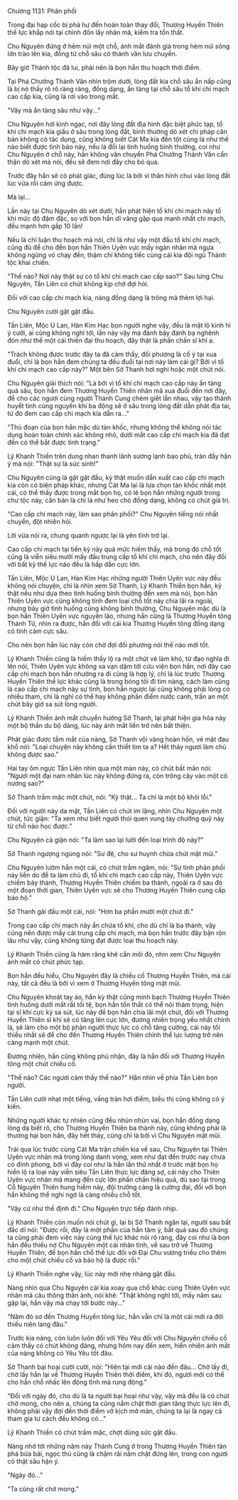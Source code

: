 




Chương 1131: Phân phối


Trong đại hạp cốc bị phá hư đến hoàn toàn thay đổi, Thương Huyền Thiên thế lực khắp nơi tại chỉnh đốn lấy nhân mã, kiểm tra tổn thất.

Chu Nguyên đứng ở hẻm núi một chỗ, ánh mắt đánh giá trong hẻm núi sông lớn trào lên kia, đồng tử chỗ sâu có thánh văn lưu chuyển.

Bây giờ Thánh tộc đã lui, phải nên là bọn hắn thu hoạch thời điểm.

Tại Phá Chướng Thánh Văn nhìn trộm dưới, lòng đất kia chỗ sâu ẩn nấp cũng là bị nó thấy rõ rõ ràng ràng, đồng dạng, ẩn tàng tại chỗ sâu tổ khí chi mạch cao cấp kia, cũng là rơi vào trong mắt.

"Vậy mà ẩn tàng sâu như vậy..."

Chu Nguyên hơi kinh ngạc, nơi đây lòng đất địa hình đặc biệt phức tạp, tổ khí chi mạch kia giấu ở sâu trong lòng đất, bình thường dò xét chi pháp căn bản không có tác dụng, cũng không biết Cát Ma kia đến tột cùng là như thế nào biết được tình báo này, nếu là đổi lại tình huống bình thường, coi như Chu Nguyên ở chỗ này, hắn không vận chuyển Phá Chướng Thánh Văn cẩn thận dò xét mà nói, đều sẽ đem nơi đây cho bỏ qua.

Trước đây hắn sẽ có phát giác, đúng lúc là bởi vì thân hình chui vào lòng đất lúc vừa rồi cảm ứng được.

Mà lại...

Lần này tại Chu Nguyên dò xét dưới, hắn phát hiện tổ khí chi mạch này tổ khí mức độ đậm đặc, so với bọn hắn dĩ vãng gặp qua mạnh nhất chi mạch, đều mạnh hơn gấp 10 lần!

Nếu là chỉ luận thu hoạch mà nói, chỉ là như vậy một đầu tổ khí chi mạch, cũng đủ để cho đến bọn hắn Thiên Uyên vực mấy ngàn nhân mã ngựa không ngừng vó chạy đến, thậm chí không tiếc cùng cái kia đội ngũ Thánh tộc khai chiến.

"Thế nào? Nơi này thật sự có tổ khí chi mạch cao cấp sao?" Sau lưng Chu Nguyên, Tần Liên có chút không kịp chờ đợi hỏi.

Đối với cao cấp chi mạch kia, nàng đồng dạng là trông mà thèm lợi hại.

Chu Nguyên cười gật gật đầu.

Tần Liên, Mộc U Lan, Hàn Kim Hạc bọn người nghe vậy, đều là mặt lộ kinh hỉ ý cười, ai cũng không nghĩ tới, lần này vậy mà đánh bậy đánh bạ nghênh đón như thế một cái thiên đại thu hoạch, đây thật là phấn chấn sĩ khí a.

"Trách không được trước đây ta đã cảm thấy, đối phương là cố ý tại xua đuổi, chỉ là bọn hắn đem chúng ta đều đuổi tại nơi này làm cái gì? Bởi vì tổ khí chi mạch cao cấp này?" Một bên Sở Thanh hơi nghi hoặc một chút nói.

Chu Nguyên giải thích nói: "Là bởi vì tổ khí chi mạch cao cấp này ẩn tàng quá sâu, bọn hắn đem Thương Huyền Thiên nhân mã xua đuổi đến nơi đây, để cho các ngươi cùng người Thánh Cung chém giết lẫn nhau, vậy tạo thành huyết tinh cùng nguyên khí ba động sẽ ở sâu trong lòng đất dẫn phát địa tai, từ đó đem cao cấp chi mạch kia dẫn ra..."

"Thủ đoạn của bọn hắn mặc dù tàn khốc, nhưng không thể không nói tác dụng hoàn toàn chính xác không nhỏ, dưới mắt cao cấp chi mạch kia đã đạt đến có thể bắt được tình trạng."

Lý Khanh Thiền trên dung nhan thanh lãnh sương lạnh bao phủ, tràn đầy hận ý mà nói: "Thật sự là súc sinh!"

Chu Nguyên cũng là gật gật đầu, kỳ thật muốn dẫn xuất cao cấp chi mạch kia còn có biện pháp khác, nhưng Cát Ma lại là lựa chọn tàn khốc nhất một cái, có thể thấy được trong mắt bọn họ, có lẽ bọn hắn những người trong chư tộc này, căn bản là chỉ là như heo chó đồng dạng, không có chút giá trị.

"Cao cấp chi mạch này, làm sao phân phối?" Chu Nguyên tiếng nói nhất chuyển, đột nhiên hỏi.

Lời vừa nói ra, chung quanh ngược lại là yên tĩnh trở lại.

Cao cấp chi mạch tại tiền kỳ này quá mức hiếm thấy, mà trong đó chỗ tốt cũng là viễn siêu mười mấy đầu trung cấp tổ khí chi mạch, cho nên đây đối với bất kỳ thế lực nào đều là hấp dẫn cực lớn.

Tần Liên, Mộc U Lan, Hàn Kim Hạc những người Thiên Uyên vực này đều không nói chuyện, chỉ là nhìn xem Sở Thanh, Lý Khanh Thiền bọn hắn, kỳ thật nếu như dựa theo tình huống bình thường đến xem mà nói, bọn hắn Thiên Uyên vực cũng không tính đem loại chỗ tốt này chia lãi ra ngoài, nhưng bây giờ tình huống cũng không bình thường, Chu Nguyên mặc dù là bọn hắn Thiên Uyên vực nguyên lão, nhưng hắn cũng là Thương Huyền tông Thánh Tử, nhìn ra được, hắn đối với cái kia Thương Huyền tông đồng dạng có tình cảm cực sâu.

Cho nên bọn hắn lúc này còn chờ đợi đối phương nói thế nào mới tốt.

Lý Khanh Thiền cũng là hiếm thấy lộ ra một chút vẻ làm khó, từ đạo nghĩa đi lên nói, Thiên Uyên vực không xa vạn dặm tới cứu viện bọn hắn, nơi đây cao cấp chi mạch bọn hắn nhường ra đi cũng là hợp lý, chỉ là lúc trước Thương Huyền Thiên thế lực khác cũng là trong bóng tối đi tìm nàng, cách làm cũng là cao cấp chi mạch này sự tình, bọn hắn ngược lại cũng không phải lòng có nhiều tham, chỉ là nghĩ có thể hay không phân điểm nước canh, trấn an một chút bây giờ sa sút lòng người.

Lý Khanh Thiền ánh mắt chuyển hướng Sở Thanh, lại phát hiện gia hỏa này một bộ thần du bộ dáng, lúc này ánh mắt liền trở nên bất thiện.

Phát giác được tầm mắt của nàng, Sở Thanh vội vàng hoàn hồn, vẻ mặt đau khổ nói: "Loại chuyện này không cần thiết tìm ta a? Hết thảy ngươi làm chủ không được sao."

Hai tay ôm ngực Tần Liên nhìn qua một màn này, có chút bất mãn nói: "Ngươi một đại nam nhân lúc này không đứng ra, còn trông cậy vào một cô nương sao?"

Sở Thanh trầm mặc một chút, nói: "Kỳ thật... Ta chỉ là một bộ khôi lỗi."

Đối với người này da mặt, Tần Liên có chút im lặng, nhìn Chu Nguyên một chút, tức giận: "Ta xem như biết ngươi thói quen vung tay chưởng quỹ này từ chỗ nào học được."

Chu Nguyên cả giận nói: "Ta làm sao lại lười đến loại trình độ này?"

Sở Thanh ngượng ngùng nói: "Sư đệ, cho sư huynh chừa chút mặt mũi."

Chu Nguyên lườm hắn một cái, có chút trầm ngâm, nói: "Sự tình phân phối này liền do để ta làm chủ đi, tổ khí chi mạch cao cấp này, Thiên Uyên vực chiếm bảy thành, Thương Huyền Thiên chiếm ba thành, ngoài ra ở sau đó một đoạn thời gian, Thiên Uyên vực sẽ cho Thương Huyền Thiên cung cấp bảo hộ."

Sở Thanh gãi đầu một cái, nói: "Hơn ba phần mười một chút đi."

Trong cao cấp chi mạch này ẩn chứa tổ khí, cho dù chỉ là ba thành, vậy cũng nên được mấy cái trung cấp chi mạch, mà bọn hắn trước đây bận rộn lâu như vậy, cũng không từng đạt được loại thu hoạch này.

Lý Khanh Thiền cũng là hàm răng khẽ cắn môi đỏ, nhìn xem Chu Nguyên ánh mắt có chút phức tạp.

Bọn hắn đều hiểu, Chu Nguyên đây là chiếu cố Thương Huyền Thiên, mà cái này, tất cả đều là bởi vì xem ở Thương Huyền tông mặt mũi.

Chu Nguyên khoát tay áo, hắn kỳ thật cũng minh bạch Thương Huyền Thiên tình huống dưới mắt rất tồi tệ, bọn hắn tổn thất có thể nói thảm trọng, hiện tại sĩ khí cực kỳ sa sút, lúc này để bọn hắn chia lãi một chút, đối với Thương Huyền Thiên sĩ khí sẽ có tăng lên cực lớn, đương nhiên trọng yếu nhất chính là, sẽ làm cho một bộ phận người thực lực có chỗ tăng cường, cái này tối thiểu nhất sẽ để cho đến Thương Huyền Thiên chỉnh thể lực lượng trở nên càng mạnh một chút.

Đương nhiên, hắn cũng không phủ nhận, đây là hắn đối với Thương Huyền tông một chút chiếu cố.

"Thế nào? Các ngươi cảm thấy thế nào?" Hắn nhìn về phía Tần Liên bọn người.

Tần Liên cười nhạt một tiếng, vầng trán hơi điểm, biểu thị cũng không có ý kiến.

Những người khác tự nhiên cũng đều nhún nhún vai, bọn hắn đồng dạng lòng dạ biết rõ, cho Thương Huyền Thiên ba thành này, cũng không phải là thương hại bọn hắn, đây hết thảy, cũng chỉ là bởi vì Chu Nguyên mặt mũi.

Trải qua lúc trước cùng Cát Ma trận chiến kia về sau, Chu Nguyên tại Thiên Uyên vực nhân mã trong lòng danh vọng, xem như đạt đến trước nay chưa có đỉnh phong, bởi vì đây coi như là hắn lần thứ nhất ở trước mặt bọn họ hiển lộ ra loại này viễn siêu Tần Liên thực lực đáng sợ, cái này cho Thiên Uyên vực nhân mã mang đến cực lớn phấn chấn hiệu quả, dù sao tại trong Cổ Nguyên Thiên hung hiểm này, đội trưởng càng là cường đại, đối với bọn hắn không thể nghi ngờ là càng nhiều chỗ tốt.

"Vậy cứ như thế định đi." Chu Nguyên trực tiếp đánh nhịp.

Lý Khanh Thiền còn muốn nói chút gì, lại bị Sở Thanh ngăn lại, người sau bất đắc dĩ nói: "Được rồi, đây là một phần của hắn tâm ý, bất quá sau đó chúng ta cũng phải đem việc này cùng thế lực khác nói rõ ràng, đây coi như là bọn hắn đều thiếu nợ Chu Nguyên một cái nhân tình, về sau trở về Thương Huyền Thiên, để bọn hắn chỗ thế lực đối với Đại Chu vương triều cho thêm cho một chút chiếu cố và bảo hộ là được rồi."

Lý Khanh Thiền nghe vậy, lúc này mới nhẹ nhàng gật đầu.

Nàng nhìn qua Chu Nguyên cái kia xoay qua chỗ khác cùng Thiên Uyên vực nhân mã câu thông thân ảnh, nói khẽ: "Thật không nghĩ tới, mấy năm sau gặp lại, hắn vậy mà chạy tới bước này..."

"Năm đó sơ đến Thương Huyền tông lúc, hắn vẫn chỉ là một cái mới ra đời thiếu niên lang đâu."

Trước kia nàng, còn luôn luôn đối với Yêu Yêu đối với Chu Nguyên chiếu cố cảm thấy có chút không đáng, nhưng hôm nay đến xem, hiển nhiên ánh mắt của nàng không có Yêu Yêu tốt đâu.

Sở Thanh bại hoại cười cười, nói: "Hiện tại mới cái nào đến đâu... Chờ lấy đi, chờ lấy hắn lại về Thương Huyền Thiên thời điểm, khi đó, ngươi mới có thể cho hắn chỗ nhấc lên động tĩnh mà rung động."

"Đối với ngày đó, cho dù là ta người bại hoại như vậy, vậy mà đều là có chút chờ mong, cho nên a, chúng ta cũng nắm chặt thời gian tăng thực lực lên đi, không phải vậy đợi đến thời điểm vở kịch mở màn, chúng ta lại là ngay cả tham gia tư cách đều không có..."

Lý Khanh Thiền có chút trầm mặc, chợt dùng sức gật đầu.

Nàng nhớ tới những năm này Thánh Cung ở trong Thương Huyền Thiên tàn phá bừa bãi, ngọc thủ cũng là chậm rãi nắm chặt đứng lên, trong con ngươi có thật sâu hận ý.

"Ngày đó..."

"Ta cũng rất chờ mong."




